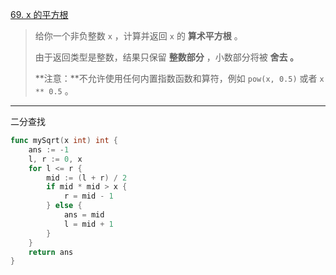 [69. x 的平方根 ](https://leetcode.cn/problems/sqrtx/)

> 给你一个非负整数 `x` ，计算并返回 `x` 的 **算术平方根** 。
>
> 由于返回类型是整数，结果只保留 **整数部分** ，小数部分将被 **舍去 。**
>
> **注意：**不允许使用任何内置指数函数和算符，例如 `pow(x, 0.5)` 或者 `x ** 0.5` 。

----

二分查找

```go
func mySqrt(x int) int {
    ans := -1
	l, r := 0, x
    for l <= r {
        mid := (l + r) / 2
        if mid * mid > x {
            r = mid - 1
        } else {
            ans = mid
            l = mid + 1
        }
    }
    return ans
}
```

